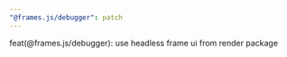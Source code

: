 ```yaml
---
"@frames.js/debugger": patch
---
```


feat(@frames.js/debugger): use headless frame ui from render package
